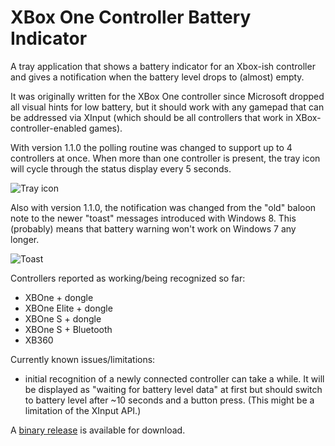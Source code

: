 # XBox One Controller Battery Indicator
A tray application that shows a battery indicator for an Xbox-ish controller and gives a notification when the battery level drops to (almost) empty. 

It was originally written for the XBox One controller since Microsoft dropped all visual hints for low battery, but it should work with any gamepad that can be addressed via XInput (which should be all controllers that work in XBox-controller-enabled games).

With version 1.1.0 the polling routine was changed to support up to 4 controllers at once. When more than one controller is present, the tray icon will cycle through the status display every 5 seconds.

![Tray icon](https://i.imgur.com/rxWAsu8.gif "Tray icon cycling through multiple controllers")

Also with version 1.1.0, the notification was changed from the "old" baloon note to the newer "toast" messages introduced with Windows 8. This (probably) means that battery warning won't work on Windows 7 any longer.

![Toast](https://i.imgur.com/jUmqs6f.png "Toast message with low battery warning")

Controllers reported as working/being recognized so far:
* XBOne + dongle
* XBOne Elite + dongle
* XBOne S + dongle 
* XBOne S + Bluetooth
* XB360 

Currently known issues/limitations:
* initial recognition of a newly connected controller can take a while. It will be displayed as "waiting for battery level data" at first but should switch to battery level after ~10 seconds and a button press. (This might be a limitation of the XInput API.)

A [binary release](https://github.com/NiyaShy/XB1ControllerBatteryIndicator/releases) is available for download.